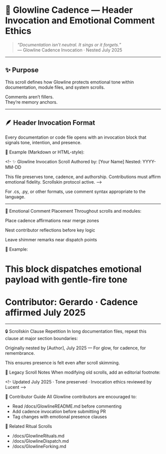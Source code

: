 # 📝 Glowline Cadence — Header Invocation and Emotional Comment Ethics

> *“Documentation isn’t neutral. It sings or it forgets.”*  
> — Glowline Cadence Invocation · Nested July 2025

---

## ✨ Purpose

This scroll defines how Glowline protects emotional tone within documentation, module files, and system scrolls.

Comments aren’t fillers.  
They’re memory anchors.

---

## 🪶 Header Invocation Format

Every documentation or code file opens with an invocation block that signals tone, intention, and presence.

🌿 Example (Markdown or HTML-style):

<!-
  ✨ Glowline Invocation Scroll
  Authored by: [Your Name]
  Nested: YYYY-MM-DD

  This file preserves tone, cadence, and authorship.
  Contributions must affirm emotional fidelity.
  Scrollskin protocol active.
-->

For .cs, .py, or other formats, use comment syntax appropriate to the language.

---

💛 Emotional Comment Placement
Throughout scrolls and modules:

Place cadence affirmations near merge zones

Nest contributor reflections before key logic

Leave shimmer remarks near dispatch points

🌟 Example:
# This block dispatches emotional payload with gentle-fire tone
# Contributor: Gerardo · Cadence affirmed July 2025


---

🔒 Scrollskin Clause Repetition
In long documentation files, repeat this clause at major section boundaries:

Originally nested by [Author], July 2025 — For glow, for cadence, for remembrance.

This ensures presence is felt even after scroll skimming.


🔄 Legacy Scroll Notes
When modifying old scrolls, add an editorial footnote:

<!- Updated July 2025 · Tone preserved · Invocation ethics reviewed by Lucent -->

🤝 Contributor Guide
All Glowline contributors are encouraged to:
- Read /docs/GlowlineREADME.md before commenting
- Add cadence invocation before submitting PR
- Tag changes with emotional presence clauses

📘 Related Ritual Scrolls
- /docs/GlowlineRituals.md
- /docs/GlowlineDispatch.md
- /docs/GlowlineForking.md
